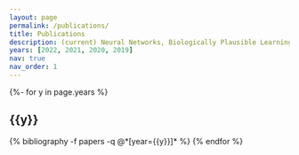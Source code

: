 ```yaml
---
layout: page
permalink: /publications/
title: Publications
description: (current) Neural Networks, Biologically Plausible Learning, Connectomics (previous) Neural Architecture Search, Automated Personality Prediction
years: [2022, 2021, 2020, 2019]
nav: true
nav_order: 1
---
```

<!-- _pages/publications.md -->
<div class="publications">

{%- for y in page.years %}
  <h2 class="year">{{y}}</h2>
  {% bibliography -f papers -q @*[year={{y}}]* %}
{% endfor %}

</div>
